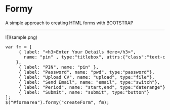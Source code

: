 
<h1>Formy</h1>
<p>A simple approach to creating HTML forms with BOOTSTRAP</p>
<hr/>
![](sample.png)
<pre>
var fm = [
     { label: "&lt;h3&gt;Enter Your Details Here&lt;/h3&gt;", 
	   name: "pin" , type:"titlebox", attrs:{"class":"text-center"}
	},
     { label: "PIN", name: "pin" },
     { label: "Password", name: "pwd", type:"password"},
	 { label: "Upload CV", name: "upload", type:"file"},
	 { label: "Send Email", name: "email", type:"switch"},
	 { label: "Period", name: "start,end", type:"daterange"},
	 { label: "Submit", name: "submit", type:"button"}
];
$("#formarea").formy("createForm", fm);
</pre>
